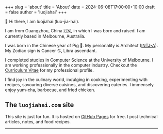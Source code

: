 +++
slug = 'about'
title = 'About'
date = 2024-06-08T17:00:00+10:00
draft = false
author = 'luojiahai'
+++

👋 Hi there, I am luojiahai (luo-jia-hai).

I am from Guangzhou, China 🇨🇳, in which I was born and raised. I am currently based in Melbourne, Australia.

I was born in the Chinese year of Pig 🐷. My personality is Architect
([INTJ-A](https://www.16personalities.com/intj-personality/)). My Zodiac sign is Cancer ♋, Libra ascendant.

I completed studies in Computer Science at the University of Melbourne. I am working professionally in the computer
industry. Checkout the [Curriculum Vitae](/cv) for my professional profile.

I find joy in the culinary world, indulging in cooking, experimenting with recipes, savouring diverse cuisines,
and discovering eateries. I immensely enjoy yum-cha, barbecue, and fried chicken.

## The `luojiahai.com` site

This site is just for fun. It is hosted on [GitHub Pages](https://pages.github.com/) for free. I post technical
articles, notes, and food recipes.

---
